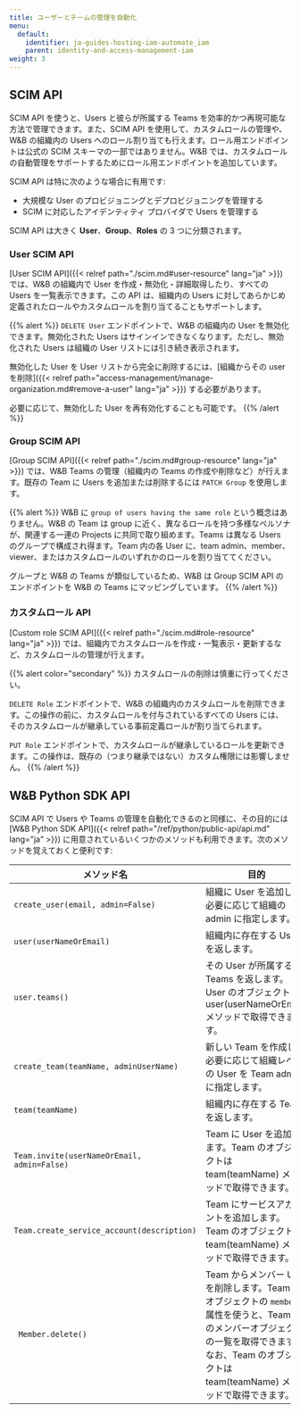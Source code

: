 ```yaml
---
title: ユーザーとチームの管理を自動化
menu:
  default:
    identifier: ja-guides-hosting-iam-automate_iam
    parent: identity-and-access-management-iam
weight: 3
---
```


## SCIM API

SCIM API を使うと、Users と彼らが所属する Teams を効率的かつ再現可能な方法で管理できます。また、SCIM API を使用して、カスタムロールの管理や、W&B の組織内の Users へのロール割り当ても行えます。ロール用エンドポイントは公式の SCIM スキーマの一部ではありません。W&B では、カスタムロールの自動管理をサポートするためにロール用エンドポイントを追加しています。

SCIM API は特に次のような場合に有用です:

* 大規模な User のプロビジョニングとデプロビジョニングを管理する
* SCIM に対応したアイデンティティ プロバイダで Users を管理する

SCIM API は大きく **User**、**Group**、**Roles** の 3 つに分類されます。

### User SCIM API

[User SCIM API]({{< relref path="./scim.md#user-resource" lang="ja" >}}) では、W&B の組織内で User を作成・無効化・詳細取得したり、すべての Users を一覧表示できます。この API は、組織内の Users に対してあらかじめ定義されたロールやカスタムロールを割り当てることもサポートします。

{{% alert %}}
`DELETE User` エンドポイントで、W&B の組織内の User を無効化できます。無効化された Users はサインインできなくなります。ただし、無効化された Users は組織の User リストには引き続き表示されます。

無効化した User を User リストから完全に削除するには、[組織からその user を削除]({{< relref path="access-management/manage-organization.md#remove-a-user" lang="ja" >}}) する必要があります。

必要に応じて、無効化した User を再有効化することも可能です。
{{% /alert %}}

### Group SCIM API

[Group SCIM API]({{< relref path="./scim.md#group-resource" lang="ja" >}}) では、W&B Teams の管理（組織内の Teams の作成や削除など）が行えます。既存の Team に Users を追加または削除するには `PATCH Group` を使用します。

{{% alert %}}
W&B に `group of users having the same role` という概念はありません。W&B の Team は group に近く、異なるロールを持つ多様なペルソナが、関連する一連の Projects に共同で取り組めます。Teams は異なる Users のグループで構成され得ます。Team 内の各 User に、team admin、member、viewer、またはカスタムロールのいずれかのロールを割り当ててください。

グループと W&B の Teams が類似しているため、W&B は Group SCIM API のエンドポイントを W&B の Teams にマッピングしています。
{{% /alert %}}

### カスタムロール API

[Custom role SCIM API]({{< relref path="./scim.md#role-resource" lang="ja" >}}) では、組織内でカスタムロールを作成・一覧表示・更新するなど、カスタムロールの管理が行えます。

{{% alert color="secondary" %}}
カスタムロールの削除は慎重に行ってください。

`DELETE Role` エンドポイントで、W&B の組織内のカスタムロールを削除できます。この操作の前に、カスタムロールを付与されているすべての Users には、そのカスタムロールが継承している事前定義ロールが割り当てられます。

`PUT Role` エンドポイントで、カスタムロールが継承しているロールを更新できます。この操作は、既存の（つまり継承ではない）カスタム権限には影響しません。
{{% /alert %}}

## W&B Python SDK API

SCIM API で Users や Teams の管理を自動化できるのと同様に、その目的には [W&B Python SDK API]({{< relref path="/ref/python/public-api/api.md" lang="ja" >}}) に用意されているいくつかのメソッドも利用できます。次のメソッドを覚えておくと便利です:

| メソッド名 | 目的 |
|-------------|---------|
| `create_user(email, admin=False)` | 組織に User を追加し、必要に応じて組織の admin に指定します。 |
| `user(userNameOrEmail)` | 組織内に存在する User を返します。 |
| `user.teams()` | その User が所属する Teams を返します。User のオブジェクトは user(userNameOrEmail) メソッドで取得できます。 |
| `create_team(teamName, adminUserName)` | 新しい Team を作成し、必要に応じて組織レベルの User を Team admin に指定します。 |
| `team(teamName)` | 組織内に存在する Team を返します。 |
| `Team.invite(userNameOrEmail, admin=False)` | Team に User を追加します。Team のオブジェクトは team(teamName) メソッドで取得できます。 |
| `Team.create_service_account(description)` | Team にサービスアカウントを追加します。Team のオブジェクトは team(teamName) メソッドで取得できます。 |
|` Member.delete()` | Team からメンバー User を削除します。Team のオブジェクトの `members` 属性を使うと、Team 内のメンバーオブジェクトの一覧を取得できます。なお、Team のオブジェクトは team(teamName) メソッドで取得できます。 |